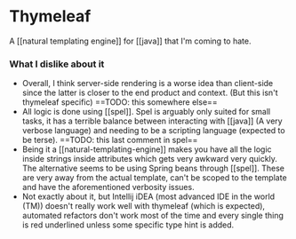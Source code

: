 # Thymeleaf
A [[natural templating engine]] for [[java]] that I'm coming to hate.

### What I dislike about it
* Overall, I think server-side rendering is a worse idea than client-side since the latter is closer to the end product and context. (But this isn't thymeleaf specific) ==TODO: this somewhere else==
* All logic is done using [[spel]]. Spel is arguably only suited for small tasks, it has a terrible balance between interacting with [[java]] (A very verbose language) and needing to be a scripting language (expected to be terse). ==TODO: this last comment in spel==
* Being it a [[natural-templating-engine]] makes you have all the logic inside strings inside attributes which gets very awkward very quickly. The alternative seems to be using Spring beans through [[spel]]. These are very away from the actual template, can't be scoped to the template and have the aforementioned verbosity issues.
* Not exactly about it, but Intellij iDEA (most advanced IDE in the world (TM)) doesn't really work well with thymeleaf (which is expected), automated refactors don't work most of the time and every single thing is red underlined unless some specific type hint is added.
